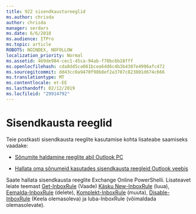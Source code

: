 ```yaml
---
title: 922 sisendkaustareeglid
ms.author: chrisda
author: chrisda
manager: serdars
ms.date: 6/6/2018
ms.audience: ITPro
ms.topic: article
ROBOTS: NOINDEX, NOFOLLOW
localization_priority: Normal
ms.assetid: 469de984-cec1-45ca-94ab-f70bc6b28fff
ms.openlocfilehash: cda8dd5ca081bcea6dd6c4b3b4307e4996afc472
ms.sourcegitcommit: dd43cc0a9470f98b8ef2a3787c823801d674c666
ms.translationtype: MT
ms.contentlocale: et-EE
ms.lasthandoff: 02/12/2019
ms.locfileid: "29914792"
---
```

# <a name="inbox-rules"></a>Sisendkausta reeglid

Teie postkasti sisendkausta reeglite kasutamise kohta lisateabe saamiseks vaadake:
  
- [Sõnumite haldamine reeglite abil Outlook PC](https://support.office.com/article/c24f5dea-9465-4df4-ad17-a50704d66c59.aspx)
    
- [Hallata oma sõnumeid kasutades sisendkausta reegleid Outlook veebis](https://support.office.com/article/8400435c-f14e-4272-9004-1548bb1848f2.aspx)
    
Saate hallata sisendkausta reeglite Exchange Online PowerShelli. Lisateavet leiate teemast [Get-InboxRule](https://docs.microsoft.com/powershell/module/exchange/mailboxes/get-inboxrule) (Vaade) [Käsku New-InboxRule](https://docs.microsoft.com/powershell/module/exchange/mailboxes/new-inboxrule) (luua), [Eemalda-InboxRule](https://docs.microsoft.com/powershell/module/exchange/mailboxes/remove-inboxrule) (delete), [Komplekt-InboxRule](https://docs.microsoft.com/powershell/module/exchange/mailboxes/set-inboxrule) (muuta), [Disable-InboxRule](https://docs.microsoft.com/powershell/module/exchange/mailboxes/disable-inboxrule) (Keela olemasoleva) ja luba-InboxRule [ ](https://docs.microsoft.com/powershell/module/exchange/mailboxes/enable-inboxrule)(võimaldada olemasolevate). 
  

